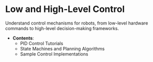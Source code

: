 # Low and High-Level Control

Understand control mechanisms for robots, from low-level hardware commands to high-level decision-making frameworks.

- **Contents**:
  - PID Control Tutorials
  - State Machines and Planning Algorithms
  - Sample Control Implementations
